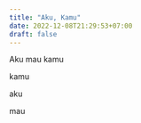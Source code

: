 ```yaml
---
title: "Aku, Kamu"
date: 2022-12-08T21:29:53+07:00
draft: false
---
```


Aku mau kamu

kamu

aku

mau
